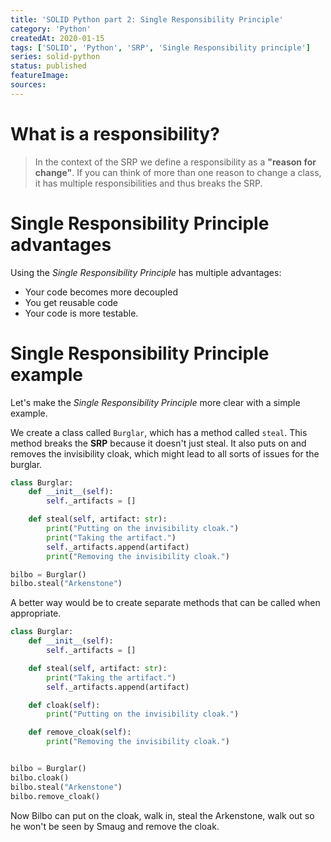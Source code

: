 ```yaml
---
title: 'SOLID Python part 2: Single Responsibility Principle'
category: 'Python'
createdAt: 2020-01-15
tags: ['SOLID', 'Python', 'SRP', 'Single Responsibility principle']
series: solid-python
status: published
featureImage:
sources:
---
```


# What is a responsibility?

> In the context of the SRP we define a responsibility as a **"reason for change"**.
> If you can think of more than one reason to change a class, it has multiple responsibilities
> and thus breaks the SRP.

# Single Responsibility Principle advantages

Using the _Single Responsibility Principle_ has multiple advantages:

- Your code becomes more decoupled
- You get reusable code
- Your code is more testable.

# Single Responsibility Principle example

Let's make the _Single Responsibility Principle_ more clear with a simple example.

We create a class called `Burglar`, which has a method called `steal`. This method breaks the **SRP** because it doesn't just steal.
It also puts on and removes the invisibility cloak, which might lead to all sorts of issues for the burglar.

```python
class Burglar:
    def __init__(self):
        self._artifacts = []

    def steal(self, artifact: str):
        print("Putting on the invisibility cloak.")
        print("Taking the artifact.")
        self._artifacts.append(artifact)
        print("Removing the invisibility cloak.")

bilbo = Burglar()
bilbo.steal("Arkenstone")
```

A better way would be to create separate methods that can be called when appropriate.

```python
class Burglar:
    def __init__(self):
        self._artifacts = []

    def steal(self, artifact: str):
        print("Taking the artifact.")
        self._artifacts.append(artifact)

    def cloak(self):
        print("Putting on the invisibility cloak.")

    def remove_cloak(self):
        print("Removing the invisibility cloak.")


bilbo = Burglar()
bilbo.cloak()
bilbo.steal("Arkenstone")
bilbo.remove_cloak()
```

Now Bilbo can put on the cloak, walk in, steal the Arkenstone,
walk out so he won't be seen by Smaug and remove the cloak.
